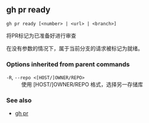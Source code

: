 

## gh pr ready

```
gh pr ready [<number> | <url> | <branch>]
```

将PR标记为已准备好进行审查

在没有参数的情况下，属于当前分支的请求被标记为就绪。

### Options inherited from parent commands

<dl class="flags">
	<dt><code>-R</code>, <code>--repo &lt;[HOST/]OWNER/REPO&gt;</code></dt>
	<dd>使用 [HOST/]OWNER/REPO 格式，选择另一存储库</dd>
</dl>

### See also

-   [gh pr](./gh_pr.zh.md)
